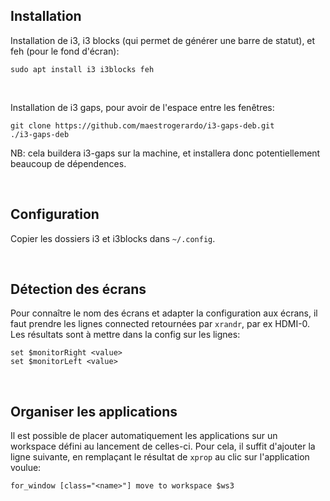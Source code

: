 ## Installation

Installation de i3, i3 blocks (qui permet de générer une barre de statut), et feh (pour le fond d'écran):
```
sudo apt install i3 i3blocks feh
```
&nbsp;

Installation de i3 gaps, pour avoir de l'espace entre les fenêtres:
```
git clone https://github.com/maestrogerardo/i3-gaps-deb.git
./i3-gaps-deb
```

NB: cela buildera i3-gaps sur la machine, et installera donc potentiellement beaucoup de dépendences.

&nbsp;
## Configuration

Copier les dossiers i3 et i3blocks dans `~/.config`.

&nbsp;
## Détection des écrans

Pour connaître le nom des écrans et adapter la configuration aux écrans, il faut prendre les lignes connected retournées par `xrandr`, par ex HDMI-0.
Les résultats sont à mettre dans la config sur les lignes:
```
set $monitorRight <value>
set $monitorLeft <value>
```

&nbsp;
## Organiser les applications

Il est possible de placer automatiquement les applications sur un workspace défini au lancement de celles-ci.
Pour cela, il suffit d'ajouter la ligne suivante, en remplaçant le résultat de `xprop` au clic sur l'application voulue:
```
for_window [class="<name>"] move to workspace $ws3
```
